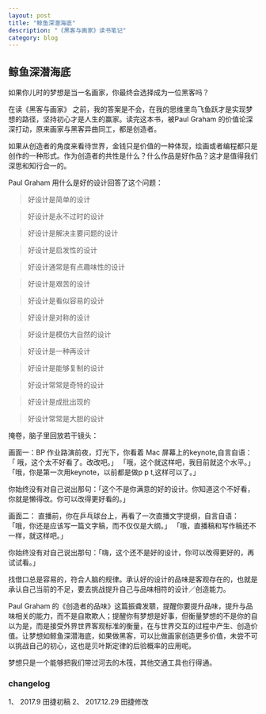 ```yaml
---
layout: post
title: "鲸鱼深潜海底"
description: "《黑客与画家》读书笔记"
category: blog
---
```


## 鲸鱼深潜海底

如果你儿时的梦想是当一名画家，你最终会选择成为一位黑客吗？


在读《黑客与画家》 之前，我的答案是不会，在我的思维里鸟飞鱼跃才是实现梦想的路径，坚持初心才是人生的赢家。读完这本书，被Paul Graham 的价值论深深打动，原来画家与黑客异曲同工，都是创造者。

如果从创造者的角度来看待世界，金钱只是价值的一种体现，绘画或者编程都只是创作的一种形式。作为创造者的共性是什么？什么作品是好作品？这才是值得我们深思和知行合一的。

Paul Graham 用什么是好的设计回答了这个问题：

> 好设计是简单的设计

> 好设计是永不过时的设计
 
> 好设计是解决主要问题的设计

> 好设计是启发性的设计

> 好设计通常是有点趣味性的设计

> 好设计是艰苦的设计
 
> 好设计是看似容易的设计
 
> 好设计是对称的设计

> 好设计是模仿大自然的设计
 
> 好设计是一种再设计

> 好设计是能够复制的设计

> 好设计常常是奇特的设计
 
> 好设计是成批出现的

> 好设计常常是大胆的设计

掩卷，脑子里回放若干镜头：

画面一：BP 作业路演前夜，灯光下，你看着 Mac 屏幕上的keynote,自言自语：
「 哦，这个太不好看了。改改吧。」
「哦，这个就这样吧，我目前就这个水平。」
「哦，你是第一次用keynote，以前都是做p p t,这样可以了。」

你始终没有对自己说出那句：「这个不是你满意的好的设计。你知道这个不好看，你就是懒得改。你可以改得更好看的。」

画面二： 直播前，你在乒乓球台上，再看了一次直播文字提纲，自言自语：
 「哦，你还是应该写一篇文字稿，而不仅仅是大纲。」
 「哦，直播稿和写作稿还不一样，就这样吧。」

你始终没有对自己说出那句：「嗨，这个还不是好的设计，你可以改得更好的，再试试看。」

找借口总是容易的，符合人脑的规律。承认好的设计的品味是客观存在的，也就是承认自己当前的不足，要去挑战提升自己与品味相符的设计／创造能力。

Paul Graham 的《创造者的品味》这篇振聋发聩，提醒你要提升品味，提升与品味相关的能力，而不是自欺欺人；提醒你有梦想是好事，但衡量梦想的不是你的自以为是，而是接受外界世界客观标准的衡量，在与世界交互的过程中产生、创造价值。让梦想如鲸鱼深潜海底，如果做黑客，可以比做画家创造更多价值，未尝不可以挑战自己的初心，这也是贝叶斯定律的后验概率的应用呢。

梦想只是一个能够把我们带过河去的木筏，其他交通工具也行得通。


### changelog

1、 2017.9 田捷初稿
2、 2017.12.29 田捷修改
